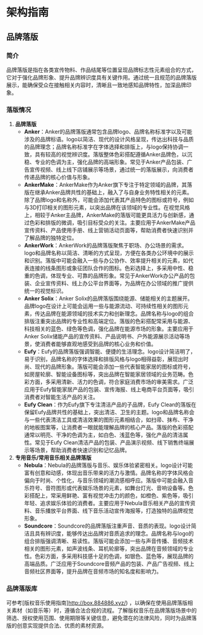# 架构指南
## 品牌落版
### 简介
品牌落版是指在各类宣传物料、作品结尾等位置呈现品牌标志性元素组合的方式，它对于强化品牌形象、提升品牌辨识度具有关键作用。通过统一且规范的品牌落版展示，能确保受众在接触相关内容时，清晰且一致地感知品牌特性，加深品牌印象。

### 落版情况
1. **品牌落版**
    - **Anker**：Anker的品牌落版通常包含品牌logo、品牌名称标准字以及可能涉及的品牌标语。logo以简洁、现代的设计风格呈现，传达出科技与品质的品牌理念；品牌名称标准字在字体选择和排版上，与logo保持协调一致，具有较高的视觉辨识度。落版整体色彩搭配遵循Anker品牌色，以沉稳、专业的色调为主，强化品牌的高端形象。常见于Anker产品包装、广告宣传视频、线上线下店铺展示等场景，通过统一的落版展示，向消费者传递品牌的核心价值与形象。
    - **AnkerMake**：AnkerMake作为Anker旗下专注于特定领域的品牌，其落版在继承Anker品牌共性的基础上，融入了与自身业务特性相关的元素。除了品牌logo和名称外，可能会添加代表其产品特色的图标或符号，例如与3D打印相关的图形元素，以突出品牌在该领域的专业性。在视觉风格上，相较于Anker主品牌，AnkerMake的落版可能更具活力与创新感，通过色彩和排版的微调，吸引目标受众的关注。主要应用于AnkerMake产品宣传资料、产品使用手册、线上营销活动页面等，帮助消费者快速识别并了解品牌的独特定位。
    - **AnkerWork**：AnkerWork的品牌落版聚焦于职场、办公场景的需求。logo和品牌名称以简洁、清晰的方式呈现，方便在各类办公环境中的展示和识别。落版中可能会融入一些与办公协作、效率提升相关的元素，如代表连接的线条图形或象征团队合作的图标。色彩选择上，多采用中性、稳重的色调，体现专业、可靠的品牌形象。常见于AnkerWork办公产品的包装、企业宣传资料、线上办公平台界面等，为品牌在办公领域的推广提供统一的视觉标识。
    - **Anker Solix**：Anker Solix的品牌落版围绕能源、储能相关的主题展开。品牌logo在设计上可能会运用一些与能源流动、可持续性相关的图形元素，传达品牌在能源领域的技术实力和创新理念。品牌名称与logo的组合排版注重突出品牌的专业性和高端定位。落版的色彩搭配常采用与能源、科技相关的蓝色、绿色等色调，强化品牌在能源市场的形象。主要应用于Anker Solix储能产品的宣传资料、产品说明书、户外能源展示活动等场景，使消费者能够直观地感受到品牌的核心业务和价值。
    - **Eufy**：Eufy的品牌落版强调智能、便捷的生活理念。logo设计简洁明了，易于识别，品牌名称的字体选择和排版风格与logo相得益彰，展现出时尚、现代的品牌形象。落版可能会添加一些代表智能家居的图标或符号，如房屋轮廓、智能设备图标等，突出品牌在智能家居领域的业务范畴。色彩方面，多采用清新、活力的色调，符合家庭消费市场的审美需求。广泛应用于Eufy智能家居产品的包装、宣传海报、线上电商平台页面等，吸引消费者对智能生活产品的关注。
    - **Eufy Clean**：作为Eufy旗下专注清洁产品的子品牌，Eufy Clean的落版在保留Eufy品牌共性的基础上，突出清洁、卫生的主题。logo和品牌名称会与一些代表清洁工具或清洁效果的图形元素相结合，如扫帚、抹布、干净的地板图案等，让消费者一眼就能理解品牌的核心产品。落版的色彩搭配通常以明亮、干净的色调为主，如白色、浅蓝色等，强化产品的清洁属性。常见于Eufy Clean清洁产品的包装、产品演示视频、线下销售终端展示等场景，帮助消费者快速识别和记忆品牌。
2. **专用音乐/常用音乐相关品牌落版**
    - **Nebula**：Nebula的品牌落版与音乐、娱乐体验紧密相关。logo设计可能富有创意和动感，体现出音乐带来的活力与激情。品牌名称的字体风格会偏向于时尚、个性化，与音乐领域的潮流感相呼应。落版中可能会融入音乐符号、音符图形或代表娱乐场景的元素，如舞台灯光、音响设备等。色彩搭配上，常采用鲜艳、富有视觉冲击力的颜色，如橙色、紫色等，吸引年轻、追求娱乐体验的消费者。主要应用于Nebula音乐相关产品的宣传资料、音乐播放平台界面、线下音乐活动宣传海报等，打造独特的品牌视觉形象。
    - **Soundcore**：Soundcore的品牌落版注重声音、音质的表现。logo设计简洁且具有辨识度，能够传达出品牌对音质追求的理念。品牌名称与logo的组合排版强调清晰、易读性。落版可能会添加一些与声音传播、音频技术相关的图形元素，如声波线条、耳机轮廓等，突出品牌在音频领域的专业性。色彩方面，多采用科技感十足的色调，如银色、蓝色等，展现品牌的高端品质。广泛应用于Soundcore音频产品的包装、产品广告视频、线上音频社区界面等，提升品牌在音频市场的知名度和影响力。

### 品牌落版库
可参考[版权音乐使用指南]http://box.884886.xyz/) ，以确保在使用品牌落版相关素材（如音乐等）时，遵循合法合规的流程。了解版权音乐在品牌落版场景中的筛选、授权使用范围、使用期限等关键信息，避免潜在的法律风险，同时为品牌落版的创意实现提供合法、优质的素材资源。 